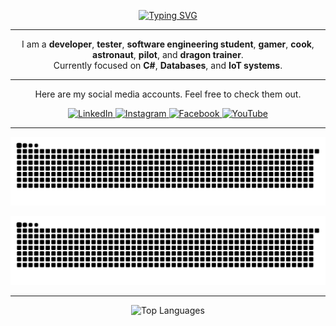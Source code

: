 <p align="center">
  <a href="https://git.io/typing-svg">
    <img src="https://readme-typing-svg.demolab.com?font=Jersey+10&weight=300&pause=1500&color=F7D300&background=FFD20000&width=435&lines=Hey%2C+I+am+Altan+Berk+Eren+%F0%9F%91%8B" alt="Typing SVG" />
  </a>
</p>

---

<p align="center">
  I am a <strong>developer</strong>, <strong>tester</strong>, <strong>software engineering student</strong>, 
  <strong>gamer</strong>, <strong>cook</strong>, <strong>astronaut</strong>, 
  <strong>pilot</strong>, and <strong>dragon trainer</strong>.<br>
  Currently focused on <strong>C#</strong>, <strong>Databases</strong>, and <strong>IoT systems</strong>.
</p>

---

<p align="center">
  Here are my social media accounts. Feel free to check them out.
</p>
<p align="center">
  <a href="https://www.linkedin.com/in/altan-berk-eren" target="_blank">
    <img src="https://cdn.jsdelivr.net/npm/simple-icons@v10/icons/linkedin.svg" width="32" height="32" alt="LinkedIn" />
  </a>
  <a href="https://www.instagram.com/altanberkeren/" target="_blank">
    <img src="https://cdn.jsdelivr.net/npm/simple-icons@v10/icons/instagram.svg" width="32" height="32" alt="Instagram" />
  </a>
  <a href="https://www.facebook.com/altanberk.eren.7" target="_blank">
    <img src="https://cdn.jsdelivr.net/npm/simple-icons@v10/icons/facebook.svg" width="32" height="32" alt="Facebook" />
  </a>
  <a href="https://www.youtube.com/@altanberkeren3871" target="_blank">
    <img src="https://cdn.jsdelivr.net/npm/simple-icons@v10/icons/youtube.svg" width="32" height="32" alt="YouTube" />
  </a>
</p>

---

<p align="center">
  <img src="https://raw.githubusercontent.com/altanberkeren/altanberkeren/output/github-contribution-grid-snake.svg" alt="Snake animation light" />
</p>

<p align="center">
  <img src="https://raw.githubusercontent.com/altanberkeren/altanberkeren/output/github-contribution-grid-snake-dark.svg?palette=github-dark" alt="Snake animation dark" />
</p>

---

<p align="center">
  <img src="https://github-readme-stats.vercel.app/api/top-langs/?username=altanberkeren&layout=compact&theme=tokyonight&langs_count=6" alt="Top Languages" />
</p>


